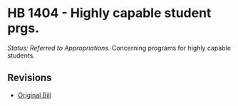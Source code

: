 # HB 1404 - Highly capable student prgs.
*Status: Referred to Appropriations.*
Concerning programs for highly capable students.

## Revisions
* [Original Bill](1/)